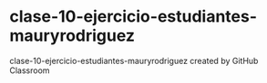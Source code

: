 # clase-10-ejercicio-estudiantes-mauryrodriguez
clase-10-ejercicio-estudiantes-mauryrodriguez created by GitHub Classroom
